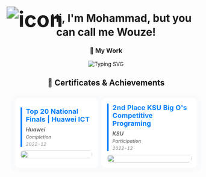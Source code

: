 </div>
<h1 style="text-align:center; vertical-align:middle ">
  <img src="https://github.com/user-attachments/assets/e56788b3-f978-4e37-ade1-fb60d37cdd31" 
       alt="icon" 
       style="vertical-align:middle; transform:scale(2);">
  Hi, I'm Mohammad, but you can call me Wouze!
</h1>

<h3 align="center">🚀 My Work</h3>


<p align="center">
  <img src="https://readme-typing-svg.herokuapp.com?font=Fira+Code&duration=1500&pause=750&color=0080ff&center=true&vCenter=true&width=900&lines=🎮+Freelancer;💻+Enthusiastic+Developer;🤫+Currently+Writing+Code" alt="Typing SVG" />
</p>





## <div align="center">📜 Certificates & Achievements</div>

<div align="center">
<table style="border-collapse: separate; border-spacing: 10px; background: #f8fafc; border-radius: 16px; width: 100%;">
  <tbody>
    <tr>
      <td style="width: 20%; padding: 15px; background: white; border-radius: 12px;">
        <div style="border-left: 4px solid #0080ff; padding-left: 10px; margin-bottom: 10px;">
          <h4 style="color: #0080ff; margin: 0 0 8px 0; font-size: 18px;">Top 20 National Finals | Huawei ICT</h4>
          <h5 style="color: #666; margin: 4px 0; font-size: 14px;">Huawei</h5>
          <h5 style="color: #888; margin: 4px 0; font-size: 12px;">Completion</h5>
          <h6 style="color: #888; margin: 4px 0; font-size: 12px;">2022-12</h6>
        </div>
        <a>
          <img src="![image](https://github.com/user-attachments/assets/66459fd8-37ff-45b3-873e-8db904057b13)
" 
               alt="" 
               style="width: 100%; border-radius: 8px;">
        </a>
      </td>
        <td style="width: 20%; padding: 15px; background: white; border-radius: 12px;">
        <div style="border-left: 4px solid #0080ff; padding-left: 10px; margin-bottom: 10px;">
          <h4 style="color: #0080ff; margin: 0 0 8px 0; font-size: 18px;">2nd Place KSU Big O's Competitive Programing</h4>
          <h5 style="color: #666; margin: 4px 0; font-size: 14px;">KSU</h5>
          <h5 style="color: #888; margin: 4px 0; font-size: 12px;">Participation</h5>
          <h6 style="color: #888; margin: 4px 0; font-size: 12px;">2022-12</h6>
        </div>
        <a>
          <img src="![image](https://github.com/user-attachments/assets/3dc12ddb-376c-452d-985b-7bd6841db9a2)
" 
               alt="" 
               style="width: 100%; border-radius: 8px;">
        </a>
      </td> 
    </tr>
  </tbody>
</table>
</div>
